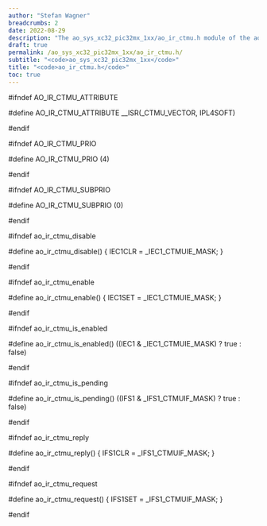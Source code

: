 ```yaml
---
author: "Stefan Wagner"
breadcrumbs: 2
date: 2022-08-29
description: "The ao_sys_xc32_pic32mx_1xx/ao_ir_ctmu.h module of the ao real-time operating system."
draft: true
permalink: /ao_sys_xc32_pic32mx_1xx/ao_ir_ctmu.h/ 
subtitle: "<code>ao_sys_xc32_pic32mx_1xx</code>"
title: "<code>ao_ir_ctmu.h</code>"
toc: true
---
```


#ifndef AO_IR_CTMU_ATTRIBUTE

#define AO_IR_CTMU_ATTRIBUTE        __ISR(_CTMU_VECTOR, IPL4SOFT)

#endif

#ifndef AO_IR_CTMU_PRIO

#define AO_IR_CTMU_PRIO             (4)

#endif

#ifndef AO_IR_CTMU_SUBPRIO

#define AO_IR_CTMU_SUBPRIO          (0)

#endif

#ifndef ao_ir_ctmu_disable

#define ao_ir_ctmu_disable()        { IEC1CLR = _IEC1_CTMUIE_MASK; }

#endif

#ifndef ao_ir_ctmu_enable

#define ao_ir_ctmu_enable()         { IEC1SET = _IEC1_CTMUIE_MASK; }

#endif

#ifndef ao_ir_ctmu_is_enabled

#define ao_ir_ctmu_is_enabled()     ((IEC1 & _IEC1_CTMUIE_MASK) ? true : false)

#endif

#ifndef ao_ir_ctmu_is_pending

#define ao_ir_ctmu_is_pending()     ((IFS1 & _IFS1_CTMUIF_MASK) ? true : false)

#endif

#ifndef ao_ir_ctmu_reply

#define ao_ir_ctmu_reply()          { IFS1CLR = _IFS1_CTMUIF_MASK; }

#endif

#ifndef ao_ir_ctmu_request

#define ao_ir_ctmu_request()        { IFS1SET = _IFS1_CTMUIF_MASK; }

#endif

